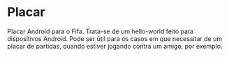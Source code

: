 # Placar
Placar Android para o Fifa. Trata-se de um hello-world feito para dispositivos Android. Pode ser útil para os casos em que necessitar de um placar de partidas, quando estiver jogando contra um amigo, por exemplo.
